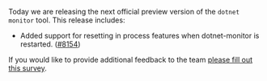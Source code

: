 Today we are releasing the next official preview version of the `dotnet monitor` tool. This release includes:

- Added support for resetting in process features when dotnet-monitor is restarted. ([#8154](https://github.com/dotnet/dotnet-monitor/pull/8154))



If you would like to provide additional feedback to the team [please fill out this survey](https://aka.ms/dotnet-monitor-survey?src=rn).